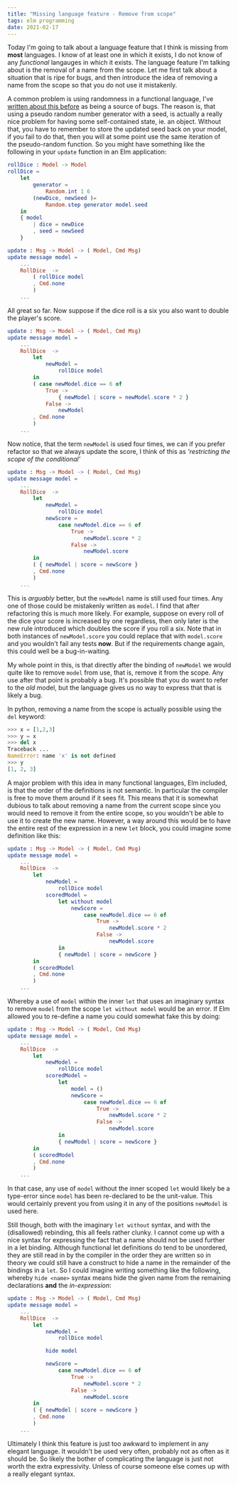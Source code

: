 ```yaml
---
title: "Missing language feature - Remove from scope"
tags: elm programming
date: 2021-02-17
---
```


Today I'm going to talk about a language feature that I think is missing from **most** languages. I know of at least one in which it exists, I do not know of any *functional* langauges in which it exists. The language feature I'm talking about is the removal of a name from the scope. Let me first talk about a situation that is ripe for bugs, and then introduce the idea of removing a name from the scope so that you do not use it mistakenly.

A common problem is using randomness in a functional language, I've [written about this before](/posts/2021-01-23-immutabilit-bugs) as being a source of bugs. The reason is, that using a pseudo random number generator with a seed, is actually a really nice problem for having some self-contained state, ie. an object. Without that, you have to remember to store the updated seed back on your model, if you fail to do that, then you will at some point use the same iteration of the pseudo-random function. So you might have something like the following in your `update` function in an Elm application:

```elm
rollDice : Model -> Model
rollDice =
    let
        generator =
            Random.int 1 6
        (newDice, newSeed )=
            Random.step generator model.seed
    in
    { model
        | dice = newDice
        , seed = newSeed
    }

update : Msg -> Model -> ( Model, Cmd Msg)
update message model =
    ...
    RollDice  ->
        ( rollDice model
        , Cmd.none
        )
    ...
```

All great so far. Now suppose if the dice roll is a six you also want to double the player's score.


```elm
update : Msg -> Model -> ( Model, Cmd Msg)
update message model =
    ...
    RollDice  ->
        let
            newModel =
                rollDice model
        in
        ( case newModel.dice == 6 of
            True ->
                { newModel | score = newModel.score * 2 }
            False ->
                newModel
        , Cmd.none
        )
    ...
```

Now notice, that the term `newModel` is used four times, we can if you prefer refactor so that we always update the score, I think of this as *'restricting the scope of the conditional'*


```elm
update : Msg -> Model -> ( Model, Cmd Msg)
update message model =
    ...
    RollDice  ->
        let
            newModel =
                rollDice model
            newScore =
                case newModel.dice == 6 of
                    True ->
                        newModel.score * 2
                    False ->
                        newModel.score
        in
        ( { newModel | score = newScore }
        , Cmd.none
        )
    ...
```
This is *arguably* better, but the `newModel` name is still used four times. Any one of those could be mistakenly written as `model`. I find that after refactoring this is much more likely. For example, suppose on every roll of the dice your score is increased by one regardless, then only later is the new rule introduced which doubles the score if you roll a six. Note that in both instances of `newModel.score` you could replace that with `model.score` and you wouldn't fail any tests **now**. But if the requirements change again, this could well be a bug-in-waiting.


My whole point in this, is that directly after the binding of `newModel` we would quite like to remove `model` from use, that is, remove it from the scope. Any use after that point is probably a bug. It's possible that you do want to refer to the *old* model, but the language gives us no way to express that that is likely a bug.


In python, removing a name from the scope is actually possible using the `del` keyword:

```python
>>> x = [1,2,3]
>>> y = x
>>> del x
Traceback ...
NameError: name 'x' is not defined
>>> y
[1, 2, 3]
```

A major problem with this idea in many functional languages, Elm included, is that the order of the definitions is not semantic. In particular the compiler is free to move them around if it sees fit. This means that it is somewhat dubious to talk about removing a name from the current scope since you would need to remove it from the entire scope, so you wouldn't be able to use it to create the new name. However, a way around this would be to have the entire rest of the expression in a new `let` block, you could imagine some definition like this:


```elm
update : Msg -> Model -> ( Model, Cmd Msg)
update message model =
    ...
    RollDice  ->
        let
            newModel =
                rollDice model
            scoredModel =
                let without model
                    newScore =
                        case newModel.dice == 6 of
                            True ->
                                newModel.score * 2
                            False ->
                                newModel.score
                in
                { newModel | score = newScore }
        in
        ( scoredModel
        , Cmd.none
        )
    ...
```

Whereby a use of `model` within the inner `let` that uses an imaginary syntax to remove `model` from the scope `let without model` would be an error. If Elm allowed you to re-define a name you could somewhat fake this by doing:


```elm
update : Msg -> Model -> ( Model, Cmd Msg)
update message model =
    ...
    RollDice  ->
        let
            newModel =
                rollDice model
            scoredModel =
                let 
                    model = ()
                    newScore =
                        case newModel.dice == 6 of
                            True ->
                                newModel.score * 2
                            False ->
                                newModel.score
                in
                { newModel | score = newScore }
        in
        ( scoredModel
        , Cmd.none
        )
    ...
```

In that case, any use of `model` without the inner scoped `let` would likely be a type-error since `model` has been re-declared to be the unit-value. This would certainly prevent you from using it in any of the positions `newModel` is used here.

Still though, both with the imaginary `let without` syntax, and with the (disallowed) rebinding, this all feels rather clunky. I cannot come up with a nice syntax for expressing the fact that a name should not be used further in a let binding. Although functional let definitions do tend to be unordered, they are still read in by the compiler in the order they are written so in theory we could still have a construct to hide a name in the remainder of the bindings in a `let`. So I could imagine writing something like the following, whereby `hide <name>` syntax means hide the given name from the remaining declarations **and** the *in-expression*:


```elm
update : Msg -> Model -> ( Model, Cmd Msg)
update message model =
    ...
    RollDice  ->
        let
            newModel =
                rollDice model

            hide model

            newScore =
                case newModel.dice == 6 of
                    True ->
                        newModel.score * 2
                    False ->
                        newModel.score
        in
        ( { newModel | score = newScore }
        , Cmd.none
        )
    ...
```


Ultimately I think this feature is just too awkward to implement in any elegant language. It wouldn't be used very often, probably not as often as it should be. So likely the bother of complicating the language is just not worth the extra expressivity. Unless of course someone else comes up with a really elegant syntax.
